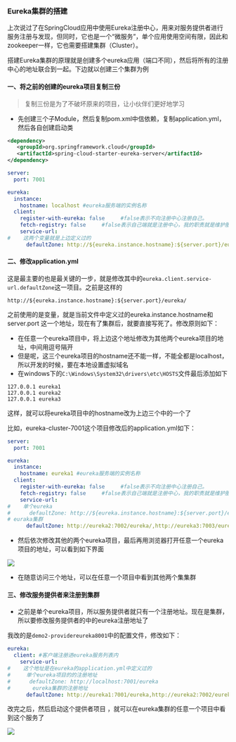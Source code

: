 ###	Eureka集群的搭建

上次说过了在SpringCloud应用中使用Eureka注册中心，用来对服务提供者进行服务注册与发现，但同时，它也是一个“微服务”，单个应用使用空间有限，因此和zookeeper一样，它也需要搭建集群（Cluster）。

搭建Eureka集群的原理就是创建多个eureka应用（端口不同），然后将所有的注册中心的地址联合到一起。下边就以创建三个集群为例

####	一、将之前的创建的eureka项目复制三份

> 复制三份是为了不破坏原来的项目，让小伙伴们更好地学习

* 先创建三个子Module，然后复制pom.xml中信依赖，复制application.yml，然后各自创建启动类

```xml
<dependency>
   <groupId>org.springframework.cloud</groupId>
   <artifactId>spring-cloud-starter-eureka-server</artifactId>
</dependency>
```

```yaml
server:
  port: 7001

eureka:
  instance:
    hostname: localhost #eureka服务端的实例名称
  client:
    register-with-eureka: false     #false表示不向注册中心注册自己。
    fetch-registry: false     #false表示自己端就是注册中心，我的职责就是维护服务实例，并不需要去检索服务
    service-url:
#    这两个变量就是上边定义过的
      defaultZone: http://${eureka.instance.hostname}:${server.port}/eureka/       #设置与Eureka Server交互的地址查询服务和注册服务都需要依赖这个地址。
```

#### 二、修改application.yml

这是最主要的也是最关键的一步，就是修改其中的```eureka.client.service-url.defaultZone```这一项目。之前是这样的

```yacas
http://${eureka.instance.hostname}:${server.port}/eureka/
```

之前使用的是变量，就是当前文件中定义过的eureka.instance.hostname和server.port 这一个地址，现在有了集群后，就要直接写死了。修改原则如下：

* 在任意一个eureka项目中，将上边这个地址修改为其他两个eureka项目的地址，中间用逗号隔开
* 但是呢，这三个eureka项目的hostname还不能一样，不能全都是localhost，所以开发的时候，要在本地设置虚拟域名
* 在windows下的```C:\Windows\System32\drivers\etc\HOSTS```文件最后添加如下

```
127.0.0.1 eureka1
127.0.0.1 eureka2
127.0.0.1 eureka3
```

这样，就可以将eureka项目中的hostname改为上边三个中的一个了

比如，eureka-cluster-7001这个项目修改后的application.yml如下：

```yaml
server:
  port: 7001

eureka:
  instance:
    hostname: eureka1 #eureka服务端的实例名称
  client:
    register-with-eureka: false     #false表示不向注册中心注册自己。
    fetch-registry: false     #false表示自己端就是注册中心，我的职责就是维护服务实例，并不需要去检索服务
    service-url:
#    单个eureka
#      defaultZone: http://${eureka.instance.hostname}:${server.port}/eureka/       #设置与Eureka Server交互的地址查询服务和注册服务都需要依赖这个地址。
# euraka集群
      defaultZone: http://eureka2:7002/eureka/,http://eureka3:7003/eureka
```

* 然后依次修改其他的两个eureka项目，最后再用浏览器打开任意一个eureka项目的地址，可以看到如下界面

![](https://gitee.com/lyn4ever/picgo-img/raw/master/img/20200226235126.png)

* 在随意访问三个地址，可以在任意一个项目中看到其他两个集集群

#### 三、修改服务提供者来注册到集群

* 之前是单个eureka项目，所以服务提供者就只有一个注册地址。现在是集群，所以要修改服务提供者的中的eureka注册地址了

我改的是```demo2-providereureka8001```中的配置文件，修改如下：

```yaml
eureka:
  client: #客户端注册进eureka服务列表内
    service-url:
#    这个地址是在eureka的application.yml中定义过的
#     单个eureka项目的的注册地址
#      defaultZone: http://localhost:7001/eureka
#       eureka集群的注册地址
      defaultZone: http://eureka1:7001/eureka,http://eureka2:7002/eureka,http://eureka3:7003/eureka
```

 改完之后，然后启动这个提供者项目 ，就可以在eureka集群的任意一个项目中看到这个服务了

![](https://gitee.com/lyn4ever/picgo-img/raw/master/img/20200227021029.png)